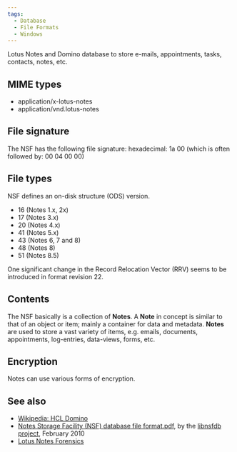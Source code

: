 ```yaml
---
tags:
  - Database
  - File Formats
  - Windows
---
```

Lotus Notes and Domino database to store e-mails, appointments, tasks,
contacts, notes, etc.

## MIME types

* application/x-lotus-notes
* application/vnd.lotus-notes

## File signature

The NSF has the following file signature: hexadecimal: 1a 00 (which is
often followed by: 00 04 00 00)

## File types

NSF defines an on-disk structure (ODS) version.

* 16 (Notes 1.x, 2x)
* 17 (Notes 3.x)
* 20 (Notes 4.x)
* 41 (Notes 5.x)
* 43 (Notes 6, 7 and 8)
* 48 (Notes 8)
* 51 (Notes 8.5)

One significant change in the Record Relocation Vector (RRV) seems to be
introduced in format revision 22.

## Contents

The NSF basically is a collection of **Notes**. A **Note** in concept is
similar to that of an object or item; mainly a container for data and
metadata. **Notes** are used to store a vast variety of items, e.g.
emails, documents, appointments, log-entries, data-views, forms, etc.

## Encryption

Notes can use various forms of encryption.

## See also

* [Wikipedia: HCL Domino](https://en.wikipedia.org/wiki/HCL_Domino)
* [Notes Storage Facility (NSF) database file format.pdf](https://github.com/libyal/libnsfdb/blob/main/documentation/Notes%20Storage%20Facility%20(NSF)%20database%20file%20format.asciidoc),
  by the [libnsfdb project](libnsfdb.md), February 2010
* [Lotus Notes Forensics](https://www.systoolsgroup.com/forensics/lotus-notes/)

